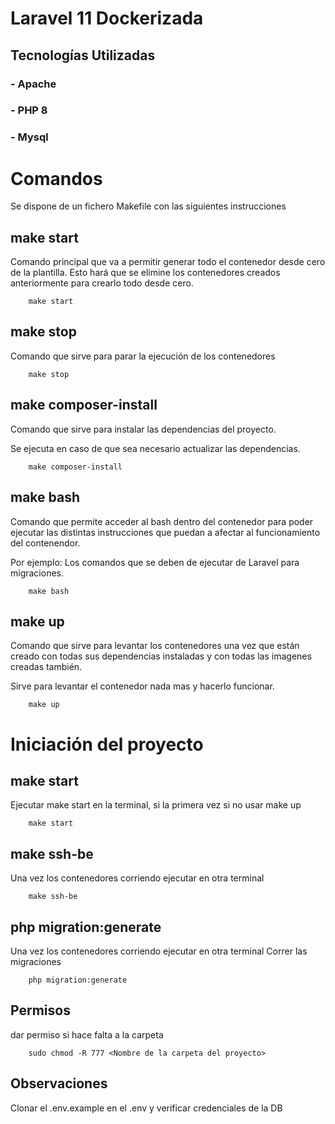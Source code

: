 # Laravel 11 Dockerizada

## Tecnologías Utilizadas

### - Apache
### - PHP 8
### - Mysql

# Comandos

Se dispone de un fichero Makefile con las siguientes instrucciones

## make start

Comando principal que va a permitir generar todo el contenedor desde cero de la plantilla. Esto hará que se elimine los contenedores creados anteriormente para crearlo todo desde cero.

```
    make start
```

## make stop

Comando que sirve para parar la ejecución de los contenedores

```
    make stop
```

## make composer-install

Comando que sirve para instalar las dependencias del proyecto. 

Se ejecuta en caso de que sea necesario actualizar las dependencias.

```
    make composer-install
```

## make bash

Comando que permite acceder al bash dentro del contenedor para poder ejecutar las distintas instrucciones que puedan a afectar al funcionamiento del contenendor.

Por ejemplo: Los comandos que se deben de ejecutar de Laravel para migraciones.

```
    make bash
```

## make up

Comando que sirve para levantar los contenedores una vez que están creado con todas sus dependencias instaladas y con todas las imagenes creadas también.

Sirve para levantar el contenedor nada mas y hacerlo funcionar.

```
    make up
```
# Iniciación del proyecto 

## make start

Ejecutar make start en la terminal, si la primera vez si no usar make up

```
    make start
```

## make ssh-be

Una vez los contenedores corriendo ejecutar en otra terminal

```
    make ssh-be
```

## php migration:generate

Una vez los contenedores corriendo ejecutar en otra terminal
Correr las migraciones

```
    php migration:generate
```

## Permisos

dar permiso si hace falta a la carpeta

```
    sudo chmod -R 777 <Nombre de la carpeta del proyecto>
```

## Observaciones

Clonar el .env.example en el .env y verificar credenciales de la DB

